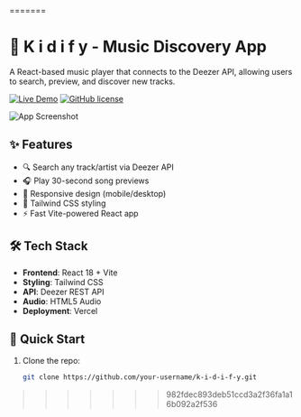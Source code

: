 =======
# 🎵 K i d i f y - Music Discovery App

A React-based music player that connects to the Deezer API, allowing users to search, preview, and discover new tracks.

[![Live Demo](https://img.shields.io/badge/demo-live-green?style=for-the-badge)](https://your-vercel-link.vercel.app)
[![GitHub license](https://img.shields.io/github/license/your-username/k-i-d-i-f-y?style=for-the-badge)](LICENSE)

![App Screenshot](https://via.placeholder.com/800x500?text=K+i+d+i+f+y+Screenshot) <!-- Replace with actual screenshot -->

## ✨ Features

- 🔍 Search any track/artist via Deezer API
- 🎧 Play 30-second song previews
- 📱 Responsive design (mobile/desktop)
- 🎨 Tailwind CSS styling
- ⚡ Fast Vite-powered React app

## 🛠️ Tech Stack

- **Frontend**: React 18 + Vite
- **Styling**: Tailwind CSS
- **API**: Deezer REST API
- **Audio**: HTML5 Audio
- **Deployment**: Vercel

## 🚀 Quick Start

1. Clone the repo:
   ```bash
   git clone https://github.com/your-username/k-i-d-i-f-y.git
>>>>>>> 982fdec893deb51ccd3a2f36fa1a16b092a2f536

